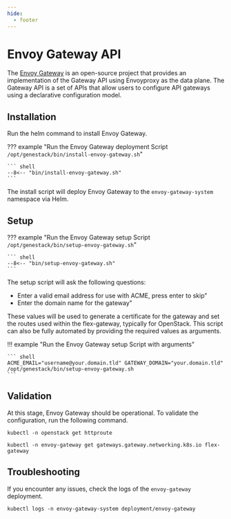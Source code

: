```yaml
---
hide:
  - footer
---
```


# Envoy Gateway API

The [Envoy Gateway](https://gateway.envoyproxy.io/) is an open-source project that provides an implementation
of the Gateway API using Envoyproxy as the data plane. The Gateway API is a set of APIs that allow users to configure
API gateways using a declarative configuration model.

## Installation

Run the helm command to install Envoy Gateway.

??? example "Run the Envoy Gateway deployment Script `/opt/genestack/bin/install-envoy-gateway.sh`"

    ``` shell
    --8<-- "bin/install-envoy-gateway.sh"
    ```

The install script will deploy Envoy Gateway to the `envoy-gateway-system` namespace via Helm.

## Setup

??? example "Run the Envoy Gateway setup Script `/opt/genestack/bin/setup-envoy-gateway.sh`"

    ``` shell
    --8<-- "bin/setup-envoy-gateway.sh"
    ```

The setup script will ask the following questions:

* Enter a valid email address for use with ACME, press enter to skip"
* Enter the domain name for the gateway"

These values will be used to generate a certificate for the gateway and set the routes used within the flex-gateway,
typically for OpenStack. This script can also be fully automated by providing the required values as arguments.

!!! example "Run the Envoy Gateway setup Script with arguments"

    ``` shell
    ACME_EMAIL="username@your.domain.tld" GATEWAY_DOMAIN="your.domain.tld" /opt/genestack/bin/setup-envoy-gateway.sh
    ```

## Validation

At this stage, Envoy Gateway should be operational. To validate the configuration, run the following command.

``` shell
kubectl -n openstack get httproute
```

``` shell
kubectl -n envoy-gateway get gateways.gateway.networking.k8s.io flex-gateway
```

## Troubleshooting

If you encounter any issues, check the logs of the `envoy-gateway` deployment.

``` shell
kubectl logs -n envoy-gateway-system deployment/envoy-gateway
```
